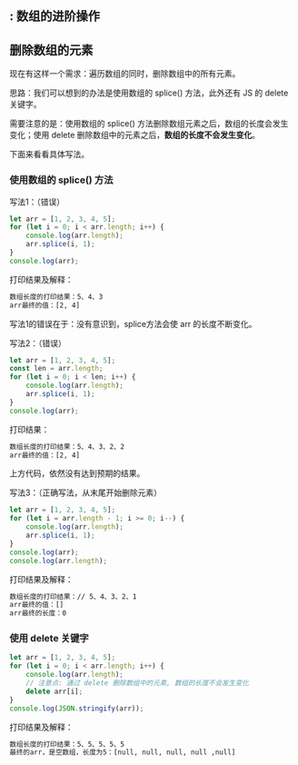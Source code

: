  : 数组的进阶操作
---

## 删除数组的元素

现在有这样一个需求：遍历数组的同时，删除数组中的所有元素。

思路：我们可以想到的办法是使用数组的 splice() 方法，此外还有 JS 的 delete 关键字。


需要注意的是：使用数组的 splice() 方法删除数组元素之后，数组的长度会发生变化；使用 delete 删除数组中的元素之后，**数组的长度不会发生变化**。

下面来看看具体写法。

### 使用数组的 splice() 方法


写法1：（错误）

```js
let arr = [1, 2, 3, 4, 5];
for (let i = 0; i < arr.length; i++) {
    console.log(arr.length);
    arr.splice(i, 1);
}
console.log(arr);
```

打印结果及解释：

```bash
数组长度的打印结果：5、4、3
arr最终的值：[2, 4]
```

写法1的错误在于：没有意识到，splice方法会使 arr 的长度不断变化。

写法2：（错误）

```js
let arr = [1, 2, 3, 4, 5];
const len = arr.length;
for (let i = 0; i < len; i++) {
    console.log(arr.length);
    arr.splice(i, 1);
}
console.log(arr);
```

打印结果：

```bash
数组长度的打印结果：5、4、3、2、2
arr最终的值：[2, 4]
```

上方代码，依然没有达到预期的结果。

写法3：（正确写法，从末尾开始删除元素）

```js
let arr = [1, 2, 3, 4, 5];
for (let i = arr.length - 1; i >= 0; i--) {
    console.log(arr.length);
    arr.splice(i, 1);
}
console.log(arr);
console.log(arr.length);

```
打印结果及解释：

```bash
数组长度的打印结果：// 5、4、3、2、1
arr最终的值：[]
arr最终的长度：0
```

### 使用 delete 关键字

```js
let arr = [1, 2, 3, 4, 5];
for (let i = 0; i < arr.length; i++) {
    console.log(arr.length);
    // 注意点: 通过 delete 删除数组中的元素, 数组的长度不会发生变化
    delete arr[i];
}
console.log(JSON.stringify(arr));
```

打印结果及解释：

```bash
数组长度的打印结果：5、5、5、5、5
最终的arr，是空数组，长度为5：[null, null, null, null ,null]
```
